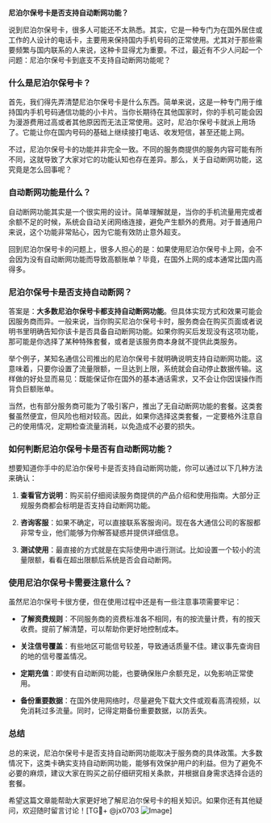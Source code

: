 **尼泊尔保号卡是否支持自动断网功能？**

说到尼泊尔保号卡，很多人可能还不太熟悉。其实，它是一种专门为在国外居住或工作的人设计的电话卡，主要用来保持国内手机号码的正常使用。尤其对于那些需要频繁与国内联系的人来说，这种卡显得尤为重要。不过，最近有不少人问起一个问题：尼泊尔保号卡到底支不支持自动断网功能呢？

### 什么是尼泊尔保号卡？
首先，我们得先弄清楚尼泊尔保号卡是什么东西。简单来说，这是一种专门用于维持国内手机号码通信功能的小卡片。当你长期待在其他国家时，你的手机可能会因为漫游费用过高或者其他原因而无法正常使用。这时，尼泊尔保号卡就派上用场了。它能让你在国内号码的基础上继续接打电话、收发短信，甚至还能上网。

不过，尼泊尔保号卡的功能并非完全一致。不同的服务商提供的服务内容可能有所不同，这就导致了大家对它的功能认知也存在差异。那么，关于自动断网功能，这究竟是怎么回事呢？

### 自动断网功能是什么？
自动断网功能其实是一个很实用的设计。简单理解就是，当你的手机流量用完或者余额不足的时候，系统会自动关闭网络连接，避免产生额外的费用。对于普通用户来说，这个功能非常贴心，因为它能有效防止意外超支。

回到尼泊尔保号卡的问题上，很多人担心的是：如果使用尼泊尔保号卡上网，会不会因为没有自动断网功能而导致高额账单？毕竟，在国外上网的成本通常比国内高得多。

### 尼泊尔保号卡是否支持自动断网？
答案是：**大多数尼泊尔保号卡都支持自动断网功能**。但具体实现方式和效果可能会因服务商而异。一般来说，当你购买尼泊尔保号卡时，服务商会在购买页面或者说明书里明确告知你该卡是否具备自动断网功能。如果你购买后发现没有这项功能，那可能是你选择了某种特殊套餐，或者是该服务商本身就不提供此类服务。

举个例子，某知名通信公司推出的尼泊尔保号卡就明确说明支持自动断网功能。这意味着，只要你设置了流量限额，一旦达到上限，系统就会自动停止数据传输。这样做的好处显而易见：既能保证你在国外的基本通话需求，又不会让你因误操作而背负巨额账单。

当然，也有部分服务商可能为了吸引客户，推出了无自动断网功能的套餐。这类套餐虽然便宜，但风险也相对较高。因此，如果你选择这类套餐，一定要格外注意自己的使用情况，定期检查流量消耗，以免造成不必要的损失。

### 如何判断尼泊尔保号卡是否有自动断网功能？
想要知道你手中的尼泊尔保号卡是否支持自动断网功能，你可以通过以下几种方法来确认：

1. **查看官方说明**：购买前仔细阅读服务商提供的产品介绍和使用指南。大部分正规服务商都会标明是否支持自动断网功能。
   
2. **咨询客服**：如果不确定，可以直接联系客服询问。现在各大通信公司的客服都非常专业，他们能够为你解答疑惑并提供详细信息。

3. **测试使用**：最直接的方式就是在实际使用中进行测试。比如设置一个较小的流量限额，看看在超出限额后系统是否会自动断网。

### 使用尼泊尔保号卡需要注意什么？
虽然尼泊尔保号卡很方便，但在使用过程中还是有一些注意事项需要牢记：

- **了解资费规则**：不同服务商的资费标准各不相同，有的按流量计费，有的按天收费。提前了解清楚，可以帮助你更好地控制成本。
  
- **关注信号覆盖**：有些地区可能信号较差，导致通话质量不佳。建议事先查询目的地的信号覆盖情况。

- **定期充值**：即使有自动断网功能，也要确保账户余额充足，以免影响正常使用。

- **备份重要数据**：在国外使用网络时，尽量避免下载大文件或观看高清视频，以免消耗过多流量。同时，记得定期备份重要数据，以防丢失。

### 总结
总的来说，尼泊尔保号卡是否支持自动断网功能取决于服务商的具体政策。大多数情况下，这类卡确实支持自动断网功能，能够有效保护用户的利益。但为了避免不必要的麻烦，建议大家在购买之前仔细研究相关条款，并根据自身需求选择合适的套餐。

希望这篇文章能帮助大家更好地了解尼泊尔保号卡的相关知识。如果你还有其他疑问，欢迎随时留言讨论！[TG💪+ @jx0703 ![Image](https://github.com/user-attachments/assets/dbca1d08-cadb-493c-b0ec-ad6f7a83f270)]